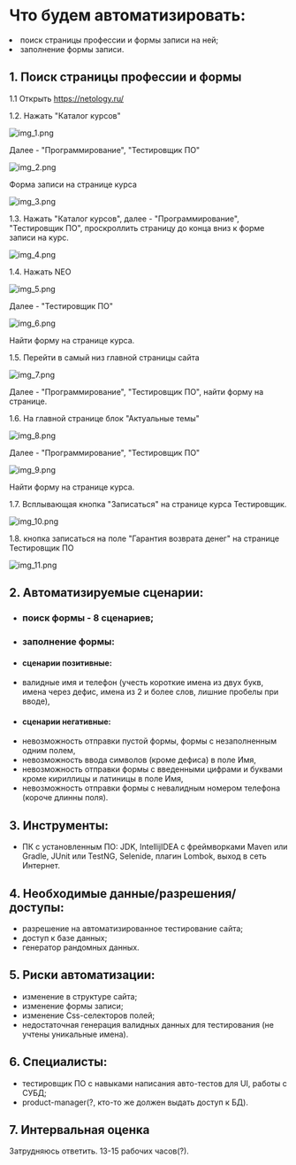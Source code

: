 <H1>Что будем автоматизировать:</H1>


 <li>поиск страницы профессии и формы записи на ней;</li>
 
 <li>заполнение формы записи.</li>
 

<H2>1. Поиск страницы профессии и формы</H2> 

1.1 Открыть https://netology.ru/

1.2. Нажать "Каталог курсов" 

![img_1.png](img_1.png)

Далее - "Программирование", "Тестировщик ПО" 

![img_2.png](img_2.png)

Форма записи на странице курса

![img_3.png](img_3.png)

1.3. Нажать "Каталог курсов", далее - "Программирование", "Тестировщик ПО", 
проскроллить страницу до конца вниз к форме записи на курс. 


![img_4.png](img_4.png)

1.4. Нажать NEO 

![img_5.png](img_5.png)

Далее - "Тестировщик ПО"

 ![img_6.png](img_6.png)

Найти форму на странице курса. 

1.5. Перейти в самый низ главной страницы сайта 

![img_7.png](img_7.png)

Далее - "Программирование", "Тестировщик ПО", найти форму на странице.

1.6. На главной странице блок "Актуальные темы"

![img_8.png](img_8.png)

Далее - "Программирование", "Тестировщик ПО" 

![img_9.png](img_9.png)
 
Найти форму на странице курса.

1.7. Всплывающая кнопка "Записаться" на странице курса Тестировщик. 

![img_10.png](img_10.png)

1.8. кнопка записаться на поле "Гарантия возврата денег" на странице Тестировщик ПО 

![img_11.png](img_11.png)

<H2>2. Автоматизируемые сценарии: </H2>
<ul>
<li> <H3>поиск формы - 8 сценариев; </H3></li>
<li><H3>заполнение формы: </H3></li>
<li><H4>сценарии позитивные: </H4></li>
<li>валидные имя и телефон (учесть короткие имена из двух букв, имена через дефис, имена из 2 и более слов, лишние пробелы при вводе),</li>
<li><H4>сценарии негативные:</H4></li>
<li>невозможность отправки пустой формы, формы с незаполненным одним полем,</li>
<li>невозможность ввода символов (кроме дефиса) в поле Имя, </li>
<li>невозможность отправки формы с введенными цифрами и буквами кроме кириллицы и латиницы в поле Имя,</li>
<li>невозможность отправки формы с невалидным номером телефона (короче длинны поля).</li>
</ul>

<H2>3. Инструменты:</H2>

- ПК с установленным ПО: JDK, IntellijIDEA с фреймворками Maven или Gradle, JUnit или TestNG, Selenide, плагин Lombok,  выход в сеть Интернет.

<H2>4. Необходимые данные/разрешения/доступы: </H2>

- разрешение на автоматизированное тестирование сайта;
- доступ к базе данных;
- генератор рандомных данных.

<H2>5. Риски автоматизации:</H2>

- изменение в структуре сайта;
- изменение формы записи;
- изменение Css-селекторов полей;
- недостаточная генерация валидных данных для тестирования (не учтены уникальные имена).

<H2>6. Специалисты:</H2> 

- тестировщик ПО с навыками написания авто-тестов для UI, работы с СУБД;
- product-manager(?, кто-то же должен выдать доступ к БД).

<H2>7. Интервальная оценка </H2>
Затрудняюсь ответить. 13-15 рабочих часов(?).


 

